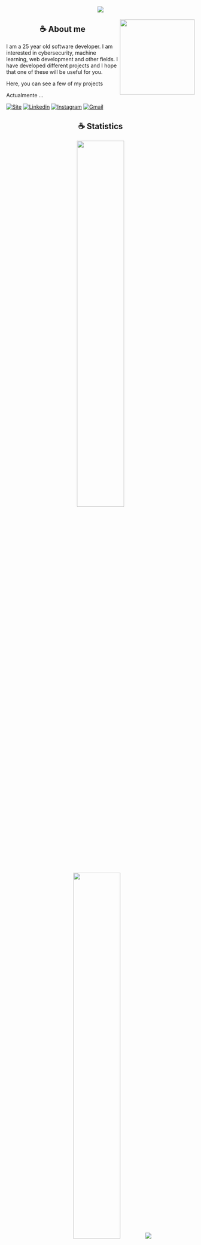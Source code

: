 <h1 align="center">
    <img src="https://readme-typing-svg.herokuapp.com/?font=Righteous&size=35&center=true&vCenter=true&width=500&height=70&duration=4000&lines=Hi,+I'm+Axell+!+👋;+Software+Developer;" />
</h1>

<img align='right' src='https://user-images.githubusercontent.com/5713670/87202985-820dcb80-c2b6-11ea-9f56-7ec461c497c3.gif' width='200"'>

<h2 align="center">☕ About me</h2>

<p>I am a 25 year old software developer. I am interested in cybersecurity, machine learning, web development and other fields. I have developed different projects and I hope that one of these will be useful for you.</p>


<p>Here, you can see a few of my projects</p>

<p>Actualmente ...</p>

<p></p>


[![Site](https://img.shields.io/website?label=axl.dev&style=for-the-badge&url=https://www.axl.dev/)](https://www.axl.dev)
[![Linkedin](https://img.shields.io/badge/LinkedIn-0077B5?style=for-the-badge&logo=linkedin&logoColor=white)](https://www.linkedin.com/in/axell-bernabel-3bb697222/)
[![Instagram](https://img.shields.io/badge/Instagram-E4405F?style=for-the-badge&logo=instagram&logoColor=white)](https://www.instagram.com/axl72/)
[![Gmail](https://img.shields.io/badge/Gmail-D14836?style=for-the-badge&logo=gmail&logoColor=white)](mailto:axell.bernabel72@gmail.com)


<h2 align="center">☕ Statistics</h2>

<p align="center">
  <img height="50%" width="auto" src ="https://github-readme-stats.vercel.app/api?username=axl72&show_icons=true&count_private=true&theme=material-palenight&hide_border=true&hide=issues,contribs&bg_color=00000000">
  <img height="50%" width="auto" src ="https://github-readme-stats.vercel.app/api/top-langs/?username=axl72&layout=compact&hide_border=true&theme=material-palenight&bg_color=00000000&langs_count=6&hide=jupyter%20notebook,tex,css,php&exclude_repo=Pacman-AI">
  <img src ="https://github-readme-streak-stats.herokuapp.com?user=axl72&theme=material-palenight&hide_border=true&background=FFFFFF00">
</p>

<h2 align="center"> My skills</h2>

<div style="display: inline_block">
  <img align="center" alt="html5" src="https://img.shields.io/badge/HTML5-E34F26?style=for-the-badge&logo=html5&logoColor=white" />
  <img align="center" alt="css" src="https://img.shields.io/badge/CSS3-1572B6?style=for-the-badge&logo=css3&logoColor=white" />
  <img align="center" alt="js" src="https://img.shields.io/badge/JavaScript-F7DF1E?style=for-the-badge&logo=javascript&logoColor=black" />
  <img align="center" alt="ts" src="https://img.shields.io/badge/TypeScript-007ACC?style=for-the-badge&logo=typescript&logoColor=white" />
  <img align="center" alt="react" src="https://img.shields.io/badge/React-20232A?style=for-the-badge&logo=react&logoColor=61DAFB" />
  <img align="center" alt="nodejs" src="https://img.shields.io/badge/Node.js-43853D?style=for-the-badge&logo=node.js&logoColor=white" />
</div><br/>

## Videos de presentación de proyectos

<a href="https://youtu.be/T9tc_p42_xA?si=LEm0TcofNUF_aTH2">Space-Time</a> <br> <br>
<a href="https://youtu.be/n6KKB5nYZZQ?si=Bq9JqAB6SopfqhUk">My-Finaces</a> <br>
